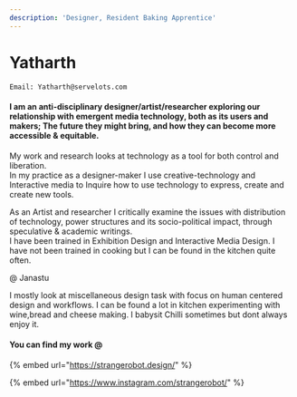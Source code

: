 ```yaml
---
description: 'Designer, Resident Baking Apprentice'
---
```


# Yatharth

```text
Email: Yatharth@servelots.com
```

#### I am an anti-disciplinary designer/artist/researcher exploring our relationship with emergent media technology, both as its users and makers; The future they might bring, and how they can become more accessible & equitable. 

My work and research looks at technology as a tool for both control and liberation.  
In my practice as a designer-maker I use creative-technology and Interactive media to Inquire how to use technology to express, create and create new tools.  
  
As an Artist and researcher I critically examine the issues with distribution of technology, power structures and its socio-political impact, through speculative & academic writings.  
I have been trained in Exhibition Design and Interactive Media Design. I have not been trained in cooking but I can be found in the kitchen quite often.

@ Janastu 

I mostly look at miscellaneous design task with focus on human centered design and workflows. I can be found a lot in kitchen experimenting with wine,bread and cheese making. I babysit Chilli sometimes but dont always enjoy it.

#### You can find my work @

{% embed url="https://strangerobot.design/" %}

{% embed url="https://www.instagram.com/strangerobot/" %}



